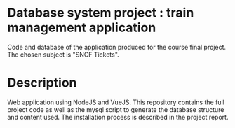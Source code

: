 # Database system project : train management application
Code and database of the application produced for the course final project. The chosen subject is "SNCF Tickets".

# Description
Web application using NodeJS and VueJS. This repository contains the full project code as well as the mysql script to generate the database structure and content used.
The installation process is described in the project report.
